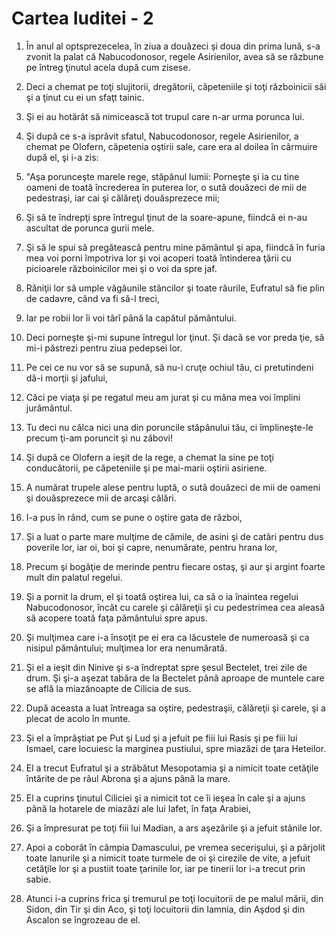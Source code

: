 # Cartea Iuditei - 2

1. În anul al optsprezecelea, în ziua a douăzeci şi doua din prima lună, s-a zvonit la palat că Nabucodonosor, regele Asirienilor, avea să se răzbune pe întreg ţinutul acela după cum zisese. 

2. Deci a chemat pe toţi slujitorii, dregătorii, căpeteniile şi toţi războinicii săi şi a ţinut cu ei un sfaţt tainic. 

3. Şi ei au hotărât să nimicească tot trupul care n-ar urma porunca lui. 

4. Şi după ce s-a isprăvit sfatul, Nabucodonosor, regele Asirienilor, a chemat pe Olofern, căpetenia oştirii sale, care era al doilea în cârmuire după el, şi i-a zis: 

5. "Aşa porunceşte marele rege, stăpânul lumii: Porneşte şi ia cu tine oameni de toată încrederea în puterea lor, o sută douăzeci de mii de pedestraşi, iar cai şi călăreţi douăsprezece mii; 

6. Şi să te îndrepţi spre întregul ţinut de la soare-apune, fiindcă ei n-au ascultat de porunca gurii mele. 

7. Şi să le spui să pregătească pentru mine pământul şi apa, fiindcă în furia mea voi porni împotriva lor şi voi acoperi toată întinderea ţării cu picioarele războinicilor mei şi o voi da spre jaf. 

8. Răniţii lor să umple văgăunile stâncilor şi toate râurile, Eufratul să fie plin de cadavre, când va fi să-l treci, 

9. Iar pe robii lor îi voi târî până la capătul pământului. 

10. Deci porneşte şi-mi supune întregul lor ţinut. Şi dacă se vor preda ţie, să mi-i păstrezi pentru ziua pedepsei lor. 

11. Pe cei ce nu vor să se supună, să nu-i cruţe ochiul tău, ci pretutindeni dă-i morţii şi jafului, 

12. Căci pe viaţa şi pe regatul meu am jurat şi cu mâna mea voi împlini jurământul. 

13. Tu deci nu călca nici una din poruncile stăpânului tău, ci împlineşte-le precum ţi-am poruncit şi nu zăbovi! 

14. Şi după ce Olofern a ieşit de la rege, a chemat la sine pe toţi conducătorii, pe căpeteniile şi pe mai-marii oştirii asiriene. 

15. A numărat trupele alese pentru luptă, o sută douăzeci de mii de oameni şi douăsprezece mii de arcaşi călări. 

16. I-a pus în rând, cum se pune o oştire gata de război, 

17. Şi a luat o parte mare mulţime de cămile, de asini şi de catâri pentru dus poverile lor, iar oi, boi şi capre, nenumărate, pentru hrana lor, 

18. Precum şi bogăţie de merinde pentru fiecare ostaş, şi aur şi argint foarte mult din palatul regelui. 

19. Şi a pornit la drum, el şi toată oştirea lui, ca să o ia înaintea regelui Nabucodonosor, încât cu carele şi călăreţii şi cu pedestrimea cea aleasă să acopere toată faţa pământului spre apus. 

20. Şi mulţimea care i-a însoţit pe ei era ca lăcustele de numeroasă şi ca nisipul pământului; mulţimea lor era nenumărată. 

21. Şi el a ieşit din Ninive şi s-a îndreptat spre şesul Bectelet, trei zile de drum. Şi şi-a aşezat tabăra de la Bectelet până aproape de muntele care se află la miazănoapte de Cilicia de sus. 

22. După aceasta a luat întreaga sa oştire, pedestraşii, călăreţii şi carele, şi a plecat de acolo în munte. 

23. Şi el a împrăştiat pe Put şi Lud şi a jefuit pe fiii lui Rasis şi pe fiii lui Ismael, care locuiesc la marginea pustiului, spre miazăzi de ţara Heteilor. 

24. El a trecut Eufratul şi a străbătut Mesopotamia şi a nimicit toate cetăţile întărite de pe râul Abrona şi a ajuns până la mare. 

25. El a cuprins ţinutul Ciliciei şi a nimicit tot ce îi ieşea în cale şi a ajuns până la hotarele de miazăzi ale lui Iafet, în faţa Arabiei, 

26. Şi a împresurat pe toţi fiii lui Madian, a ars aşezările şi a jefuit stânile lor. 

27. Apoi a coborât în câmpia Damascului, pe vremea secerişului, şi a pârjolit toate lanurile şi a nimicit toate turmele de oi şi cirezile de vite, a jefuit cetăţile lor şi a pustiit toate ţarinile lor, iar pe tinerii lor i-a trecut prin sabie. 

28. Atunci i-a cuprins frica şi tremurul pe toţi locuitorii de pe malul mării, din Sidon, din Tir şi din Aco, şi toţi locuitorii din Iamnia, din Aşdod şi din Ascalon se îngrozeau de el. 


